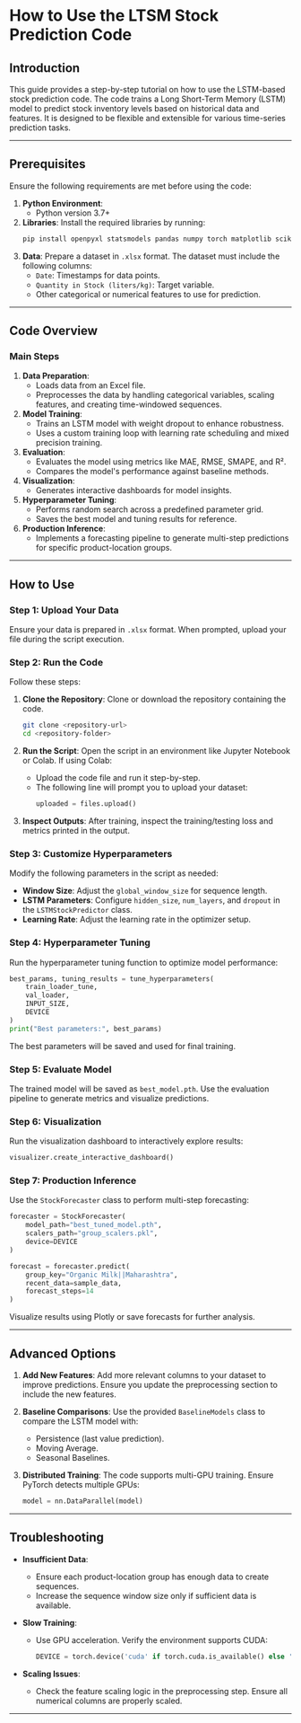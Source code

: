 # How to Use the LTSM Stock Prediction Code

## Introduction

This guide provides a step-by-step tutorial on how to use the LSTM-based stock prediction code. The code trains a Long Short-Term Memory (LSTM) model to predict stock inventory levels based on historical data and features. It is designed to be flexible and extensible for various time-series prediction tasks.

---

## Prerequisites

Ensure the following requirements are met before using the code:

1. **Python Environment**:
   - Python version 3.7+
2. **Libraries**:
   Install the required libraries by running:
   ```bash
   pip install openpyxl statsmodels pandas numpy torch matplotlib scikit-learn plotly tqdm
   ```
3. **Data**:
   Prepare a dataset in `.xlsx` format. The dataset must include the following columns:
   - `Date`: Timestamps for data points.
   - `Quantity in Stock (liters/kg)`: Target variable.
   - Other categorical or numerical features to use for prediction.

---

## Code Overview

### Main Steps

1. **Data Preparation**:
   - Loads data from an Excel file.
   - Preprocesses the data by handling categorical variables, scaling features, and creating time-windowed sequences.
2. **Model Training**:
   - Trains an LSTM model with weight dropout to enhance robustness.
   - Uses a custom training loop with learning rate scheduling and mixed precision training.
3. **Evaluation**:
   - Evaluates the model using metrics like MAE, RMSE, SMAPE, and R².
   - Compares the model's performance against baseline methods.
4. **Visualization**:
   - Generates interactive dashboards for model insights.
5. **Hyperparameter Tuning**:
   - Performs random search across a predefined parameter grid.
   - Saves the best model and tuning results for reference.
6. **Production Inference**:
   - Implements a forecasting pipeline to generate multi-step predictions for specific product-location groups.

---

## How to Use

### Step 1: Upload Your Data

Ensure your data is prepared in `.xlsx` format. When prompted, upload your file during the script execution.

### Step 2: Run the Code

Follow these steps:

1. **Clone the Repository**:
   Clone or download the repository containing the code.

   ```bash
   git clone <repository-url>
   cd <repository-folder>
   ```

2. **Run the Script**:
   Open the script in an environment like Jupyter Notebook or Colab. If using Colab:

   - Upload the code file and run it step-by-step.
   - The following line will prompt you to upload your dataset:
     ```python
     uploaded = files.upload()
     ```

3. **Inspect Outputs**:
   After training, inspect the training/testing loss and metrics printed in the output.

### Step 3: Customize Hyperparameters

Modify the following parameters in the script as needed:

- **Window Size**: Adjust the `global_window_size` for sequence length.
- **LSTM Parameters**: Configure `hidden_size`, `num_layers`, and `dropout` in the `LSTMStockPredictor` class.
- **Learning Rate**: Adjust the learning rate in the optimizer setup.

### Step 4: Hyperparameter Tuning

Run the hyperparameter tuning function to optimize model performance:

```python
best_params, tuning_results = tune_hyperparameters(
    train_loader_tune,
    val_loader,
    INPUT_SIZE,
    DEVICE
)
print("Best parameters:", best_params)
```

The best parameters will be saved and used for final training.

### Step 5: Evaluate Model

The trained model will be saved as `best_model.pth`. Use the evaluation pipeline to generate metrics and visualize predictions.

### Step 6: Visualization

Run the visualization dashboard to interactively explore results:

```python
visualizer.create_interactive_dashboard()
```

### Step 7: Production Inference

Use the `StockForecaster` class to perform multi-step forecasting:

```python
forecaster = StockForecaster(
    model_path="best_tuned_model.pth",
    scalers_path="group_scalers.pkl",
    device=DEVICE
)

forecast = forecaster.predict(
    group_key="Organic Milk||Maharashtra",
    recent_data=sample_data,
    forecast_steps=14
)
```

Visualize results using Plotly or save forecasts for further analysis.

---

## Advanced Options

1. **Add New Features**:
   Add more relevant columns to your dataset to improve predictions. Ensure you update the preprocessing section to include the new features.

2. **Baseline Comparisons**:
   Use the provided `BaselineModels` class to compare the LSTM model with:

   - Persistence (last value prediction).
   - Moving Average.
   - Seasonal Baselines.

3. **Distributed Training**:
   The code supports multi-GPU training. Ensure PyTorch detects multiple GPUs:

   ```python
   model = nn.DataParallel(model)
   ```

---

## Troubleshooting

- **Insufficient Data**:

  - Ensure each product-location group has enough data to create sequences.
  - Increase the sequence window size only if sufficient data is available.

- **Slow Training**:

  - Use GPU acceleration. Verify the environment supports CUDA:
    ```python
    DEVICE = torch.device('cuda' if torch.cuda.is_available() else 'cpu')
    ```

- **Scaling Issues**:

  - Check the feature scaling logic in the preprocessing step. Ensure all numerical columns are properly scaled.

---
